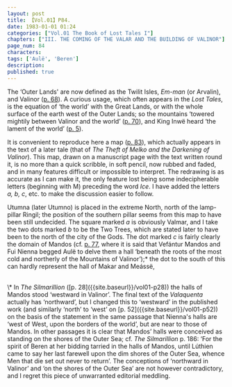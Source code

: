 ```yaml
---
layout: post
title: 【Vol.01】P84.
date: 1983-01-01 01:24
categories: ["Vol.01 The Book of Lost Tales I"]
chapters: ["III. THE COMING OF THE VALAR AND THE BUILDING OF VALINOR"]
page_num: 84
characters: 
tags: ['Aulë', 'Beren']
description: 
published: true
---
```


The ‘Outer Lands' are now defined as the Twilit Isles, <I>Em-man</I> (or Arvalin), and Valinor ([p. 68]({{site.baseurl}}/vol01-p68)). A curious usage, which often appears in the <I>Lost Tales</I>, is the equation of ‘the world’ with the Great Lands, or with the whole surface of the earth west of the Outer Lands; so the mountains ‘towered mightily between Valinor and the world’ ([p. 70]({{site.baseurl}}/vol01-p70)), and King Inwë heard ‘the lament of the world’ ([p. 5]({{site.baseurl}}/vol01-p5)).

It is convenient to reproduce here a map ([p. 83]({{site.baseurl}}/vol01-p83)), which actually appears in the text of a later tale (that of <I>The Theft of Melko and the Darkening of Valinor</I>). This map, drawn on a manuscript page with the text written round it, is no more than a quick scribble, in soft pencil, now rubbed and faded, and in many features difficult or impossible to interpret. The redrawing is as accurate as I can make it, the only feature lost being some indecipherable letters (beginning with M) preceding the word <I>Ice</I>. I have added the letters <I>a, b, c</I>, etc. to make the discussion easier to follow.

Utumna (later Utumno) is placed in the extreme North, north of the lamp-pillar Ringil; the position of the southern pillar seems from this map to have been still undecided. The square marked <I>a</I> is obviously Valmar, and I take the two dots marked <I>b</I> to be the Two Trees, which are stated later to have been to the north of the city of the Gods. The dot marked <I>c</I> is fairly clearly the domain of Mandos (cf. [p. 77]({{site.baseurl}}/vol01-p77), where it is said that Vefántur Mandos and Fui Nienna begged Aulë to delve them a hall ‘beneath the roots of the most cold and northerly of the Mountains of Valinor’);\* the dot to the south of this can hardly represent the hall of Makar and Meássë,

<BR>
\* In <I>The Silmarillion</I> ([p. 28]({{site.baseurl}}/vol01-p28)) the halls of Mandos stood ‘westward in Valinor’. The final text of the <I>Valaquenta</I> actually has ‘northward’, but I changed this to ‘westward’ in the published work (and similarly ‘north’ to ‘west’ on [p. 52]({{site.baseurl}}/vol01-p52)) on the basis of the statement in the same passage that Nienna's halls are ‘west of West, upon the borders of the world’, but are near to those of Mandos. In other passages it is clear that Mandos’ halls were conceived as standing on the shores of the Outer Sea; cf. <I>The Silmarillion</I> p. 186: ‘For the spirit of Beren at her bidding tarried in the halls of Mandos, until Lúthien came to say her last farewell upon the dim shores of the Outer Sea, whence Men that die set out never to return’. The conceptions of ‘northward in Valinor’ and ‘on the shores of the Outer Sea’ are not however contradictory, and I regret this piece of unwarranted editorial meddling.

